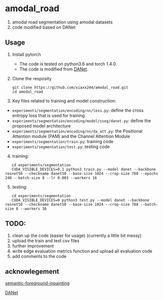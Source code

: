 # amodal_road
1. amodal road segmentation using amodal datasets 
2. code modified based on DANet

## Usage

1. Install pytorch 

   - The code is tested on python3.6 and torch 1.4.0.
   - The code is modified from [DANet](https://github.com/junfu1115/DANet.git). 

2. Clone the resposity

   ```shell
   git clone https://github.com/xiaxx244/amodal_road.git 
   cd amodal_road
   ```
3. Key files related to training and model construction:

  - `experiments/segmentation/encoding/nn/loss.py`: define the cross entropy loss that is used for training
  - `experiments/segmentation/encoding/model/sseg/danet.py`: define the proposed model architecture
  - `experiments/segmentation/encoding/nn/da_att.py`: the Positional Attention module (PAM) and the Channel Attention Module
  - `experiments/segmentation/train.py`: training code
  - `experiments/segmentation/test.py`: testing code

4. training:

```shell (example)
   cd experiments/segmentation
   CUDA_VISIBLE_DEVICES=0,1 python3 train.py --model danet --backbone resnet50 --checkname danet50 --base-size 1024 --crop-size 768 --epochs 240 --batch-size 8 --lr 0.003 --workers 16  
```
5. testing:

```shell (example)
   cd experiments/segmentation
   CUDA_VISIBLE_DEVICES=0 python3 test.py --model danet --backbone resnet50 --checkname danet50 --base-size 1024 --crop-size 768 --batch-size 8 --workers 16  
```
## TODO:
1. clean up the code (easier for usage) (currently a little bit messy)
2. upload the train and test csv files
3. further improvement
4. write edge evaluation metrics function and upload all evaluation code
5. add comments to the code

## acknowlegement
[semantic-foreground-inpainting](https://github.com/Chenyang-Lu/semantic-foreground-inpainting.git)

[DANet](https://github.com/junfu1115/DANet.git)

